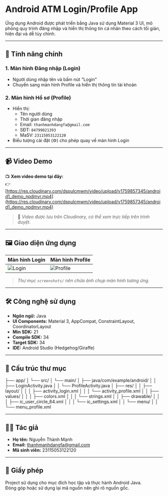 # Android ATM Login/Profile App

Ứng dụng Android được phát triển bằng Java sử dụng Material 3 UI, mô phỏng quy trình đăng nhập và hiển thị thông tin cá nhân theo cách tối giản, hiện đại và dễ tùy chỉnh.

---

## 🚀 Tính năng chính

### 1. Màn hình Đăng nhập (Login)

- Người dùng nhập tên và bấm nút "Login"
- Chuyển sang màn hình Profile và hiển thị thông tin tài khoản

### 2. Màn hình Hồ sơ (Profile)

- Hiển thị:
  - Tên người dùng
  - Thời gian đăng nhập
  - Email: `thanhmanhdangfa@gmail.com`
  - SĐT: `84799021393`
  - MaSV: `23115053122120`
- Biểu tượng cài đặt (⚙️) cho phép quay về màn hình Login

---

## 📹 Video Demo

📺 **Xem video demo tại đây:**  
👉 [https://res.cloudinary.com/dspulcmwm/video/upload/v1759857345/android1_demo_npdmyr.mp4](https://res.cloudinary.com/dspulcmwm/video/upload/v1759857345/android1_demo_npdmyr.mp4)

> 📌 *Video được lưu trên Cloudinary, có thể xem trực tiếp trên trình duyệt.*

---

## 🖼️ Giao diện ứng dụng

| Màn hình Login | Màn hình Profile |
|----------------|------------------|
| ![Login](https://res.cloudinary.com/dspulcmwm/image/upload/v1759857529/d2ab8645-5e97-4206-bbc2-2d12e01e5ad6.png) | ![Profile](https://res.cloudinary.com/dspulcmwm/image/upload/v1759857633/f3ec774d-4239-4bc6-b146-4b27cf2a0cfd.png) |

> *Thư mục `screenshots/` nên chứa ảnh chụp màn hình tương ứng.*

---

## 🛠️ Công nghệ sử dụng

- **Ngôn ngữ:** Java
- **UI Components:** Material 3, AppCompat, ConstraintLayout, CoordinatorLayout
- **Min SDK:** 21
- **Compile SDK:** 34
- **Target SDK:** 34
- **IDE:** Android Studio (Hedgehog/Giraffe)

---

## 📂 Cấu trúc thư mục

├── app/
│ └── src/
│ └── main/
│ ├── java/com/example/android/
│ │ ├── LoginActivity.java
│ │ └── ProfileActivity.java
│ ├── res/
│ │ ├── layout/
│ │ │ ├── activity_login.xml
│ │ │ └── activity_profile.xml
│ │ ├── values/
│ │ │ ├── colors.xml
│ │ │ └── strings.xml
│ │ ├── drawable/
│ │ │ ├── ic_user_circle_64.xml
│ │ │ └── ic_settings.xml
│ │ └── menu/
│ │ └── menu_profile.xml

---

## 👨‍💻 Tác giả

- **Họ tên:** Nguyễn Thành Mạnh 
- **Email:** thanhmanhdangfa@gmail.com  
- **Mã sinh viên:** 23115053122120

---

## 📜 Giấy phép

Project sử dụng cho mục đích học tập và thực hành Android Java.  
Đóng góp hoặc sử dụng lại mã nguồn nên ghi rõ nguồn gốc.

